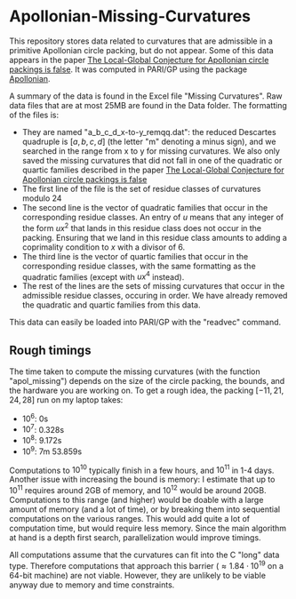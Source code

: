 # Apollonian-Missing-Curvatures

This repository stores data related to curvatures that are admissible in a primitive Apollonian circle packing, but do not appear. Some of this data appears in the paper [The Local-Global Conjecture for Apollonian circle packings is false](). It was computed in PARI/GP using the package [Apollonian](https://github.com/JamesRickards-Canada/Apollonian).

A summary of the data is found in the Excel file "Missing Curvatures".
Raw data files that are at most 25MB are found in the Data folder. The formatting of the files is:
* They are named "a_b_c_d_x-to-y_remqq.dat": the reduced Descartes quadruple is $[a, b, c, d]$ (the letter "m" denoting a minus sign), and we searched in the range from x to y for missing curvatures. We also only saved the missing curvatures that did not fall in one of the quadratic or quartic families described in the paper [The Local-Global Conjecture for Apollonian circle packings is false]()
* The first line of the file is the set of residue classes of curvatures modulo 24
* The second line is the vector of quadratic families that occur in the corresponding residue classes. An entry of $u$ means that any integer of the form $ux^2$ that lands in this residue class does not occur in the packing. Ensuring that we land in this residue class amounts to adding a coprimality condition to $x$ with a divisor of 6.
* The third line is the vector of quartic families that occur in the corresponding residue classes, with the same formatting as the quadratic families (except with $ux^4$ instead).
* The rest of the lines are the sets of missing curvatures that occur in the admissible residue classes, occuring in order. We have already removed the quadratic and quartic families from this data.

This data can easily be loaded into PARI/GP with the "readvec" command.

## Rough timings

The time taken to compute the missing curvatures (with the function "apol_missing") depends on the size of the circle packing, the bounds, and the hardware you are working on. To get a rough idea, the packing $[-11, 21, 24, 28]$ run on my laptop takes:
* $10^6$: 0s
* $10^7$: 0.328s
* $10^8$: 9.172s
* $10^9$: 7m 53.859s

Computations to $10^{10}$ typically finish in a few hours, and $10^{11}$ in 1-4 days. Another issue with increasing the bound is memory: I estimate that up to $10^{11}$ requires around 2GB of memory, and $10^{12}$ would be around 20GB. Computations to this range (and higher) would be doable with a large amount of memory (and a lot of time), or by breaking them into sequential computations on the various ranges. This would add quite a lot of computation time, but would require less memory. Since the main algorithm at hand is a depth first search, parallelization would improve timings.

All computations assume that the curvatures can fit into the C "long" data type. Therefore computations that approach this barrier ($\approx 1.84\cdot 10^{19}$ on a 64-bit machine) are not viable. However, they are unlikely to be viable anyway due to memory and time constraints.
